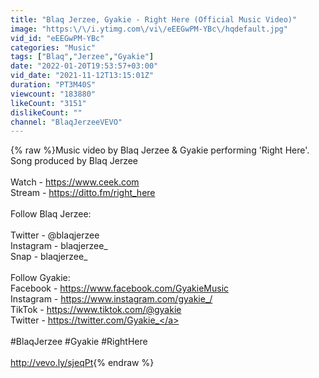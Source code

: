 ```yaml
---
title: "Blaq Jerzee, Gyakie - Right Here (Official Music Video)"
image: "https:\/\/i.ytimg.com\/vi\/eEEGwPM-YBc\/hqdefault.jpg"
vid_id: "eEEGwPM-YBc"
categories: "Music"
tags: ["Blaq","Jerzee","Gyakie"]
date: "2022-01-20T19:53:57+03:00"
vid_date: "2021-11-12T13:15:01Z"
duration: "PT3M40S"
viewcount: "183880"
likeCount: "3151"
dislikeCount: ""
channel: "BlaqJerzeeVEVO"
---
```

{% raw %}Music video by Blaq Jerzee &amp; Gyakie performing 'Right Here'. Song produced by Blaq Jerzee<br /><br />Watch - <a rel="nofollow" target="blank" href="https://www.ceek.com">https://www.ceek.com</a><br />Stream - <a rel="nofollow" target="blank" href="https://ditto.fm/right_here">https://ditto.fm/right_here</a><br /><br />Follow Blaq Jerzee: <br /><br />Twitter - @blaqjerzee <br />Instagram - blaqjerzee_<br />Snap - blaqjerzee_<br /><br />Follow Gyakie: <br />Facebook - <a rel="nofollow" target="blank" href="https://www.facebook.com/GyakieMusic">https://www.facebook.com/GyakieMusic</a>  <br />Instagram - <a rel="nofollow" target="blank" href="https://www.instagram.com/gyakie_/">https://www.instagram.com/gyakie_/</a> <br />TikTok - <a rel="nofollow" target="blank" href="https://www.tiktok.com/@gyakie">https://www.tiktok.com/@gyakie</a> <br />Twitter - <a rel="nofollow" target="blank" href="https://twitter.com/Gyakie_">https://twitter.com/Gyakie_</a>   <br /><br />#BlaqJerzee #Gyakie #RightHere<br /><br /><a rel="nofollow" target="blank" href="http://vevo.ly/sjeqPt">http://vevo.ly/sjeqPt</a>{% endraw %}
